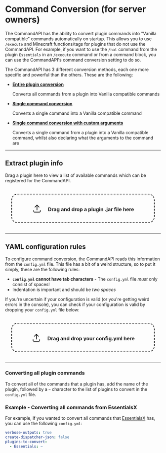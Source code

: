 # Command Conversion (for server owners)

The CommandAPI has the ability to convert plugin commands into "Vanilla compatible" commands automatically on startup. This allows you to use `/execute` and Minecraft functions/tags for plugins that do not use the CommandAPI. For example, if you want to use the `/hat` command from the plugin `Essentials` in an `/execute` command or from a command block, you can use the CommandAPI's command conversion setting to do so.

The CommandAPI has 3 different conversion methods, each one more specific and powerful than the others. These are the following:

- [**Entire plugin conversion**](#converting-all-plugin-commands)

  Converts all commands from a plugin into Vanilla compatible commands

- [**Single command conversion**](./conversionforownerssingle.md) 

  Converts a single command into a Vanilla compatible command

- [**Single command conversion with custom arguments**](./conversionforownerssingleargs.md) 

  Converts a single command from a plugin into a Vanilla compatible command, whilst also declaring what the arguments to the command are

-----

## Extract plugin info

Drag a plugin here to view a list of available commands which can be registered for the CommandAPI.

<style>
    .drop_zone_parent {
        padding: 20px;
    }
    
    .drop_zone {
        border: 2px solid;
        border-radius: 20px;
        padding: 20px;
        border-style: dashed;
        height: 50px;
        display: flex;
        justify-content: center;
        align-items: center;
    }
    
    #drop_zone_output {
        margin-top: 20px;
    }

    .drop_zone_text {
        margin-left: 20px;
    }
</style>

<div class="drop_zone_parent">
    <div class="drop_zone" ondrop="pluginDropHandler(event);" ondragover="pluginDragHandler(event);">
    <!-- From https://tablericons.com/. Governed by the MIT license. -->
    <svg xmlns="http://www.w3.org/2000/svg" class="icon icon-tabler icon-tabler-upload" width="32" height="32" viewBox="0 0 24 24" stroke-width="1.5" stroke="#000000" fill="none" stroke-linecap="round" stroke-linejoin="round">
  <path stroke="none" d="M0 0h24v24H0z" fill="none"/>
  <path d="M4 17v2a2 2 0 0 0 2 2h12a2 2 0 0 0 2 -2v-2" />
  <polyline points="7 9 12 4 17 9" />
  <line x1="12" y1="4" x2="12" y2="16" />
</svg><span ><h3 class="drop_zone_text" id="plugin_upload_text" >Drag and drop a plugin .jar file here</h3></span>
    </div>
</div>

<div id="plugin_upload_output"></div>

-----

## YAML configuration rules

To configure command conversion, the CommandAPI reads this information from the `config.yml` file. This file has a bit of a weird structure, so to put it simply, these are the following rules:

- **`config.yml` cannot have tab characters** - The `config.yml` file _must_ only consist of spaces!
- Indentation is important and should be _two spaces_

If you're uncertain if your configuration is valid (or you're getting weird errors in the console), you can check if your configuration is valid by dropping your `config.yml` file below:

<div class="drop_zone_parent">
    <div class="drop_zone" ondrop="configDropHandler(event);" ondragover="configDragHandler(event);">
    <!-- From https://tablericons.com/. Governed by the MIT license. -->
    <svg xmlns="http://www.w3.org/2000/svg" class="icon icon-tabler icon-tabler-upload" width="32" height="32" viewBox="0 0 24 24" stroke-width="1.5" stroke="#000000" fill="none" stroke-linecap="round" stroke-linejoin="round">
  <path stroke="none" d="M0 0h24v24H0z" fill="none"/>
  <path d="M4 17v2a2 2 0 0 0 2 2h12a2 2 0 0 0 2 -2v-2" />
  <polyline points="7 9 12 4 17 9" />
  <line x1="12" y1="4" x2="12" y2="16" />
</svg><span ><h3 class="drop_zone_text" id="config_upload_text" >Drag and drop your config.yml here</h3></span>
    </div>
</div>

<div id="config_upload_output"></div>

-----

### Converting all plugin commands

To convert all of the commands that a plugin has, add the name of the plugin, followed by a `~` character to the list of plugins to convert in the `config.yml` file.

<div class="example">

### Example - Converting all commands from EssentialsX

For example, if you wanted to convert all commands that [EssentialsX](https://www.spigotmc.org/resources/essentialsx.9089/) has, you can use the following `config.yml`:

```yaml
verbose-outputs: true
create-dispatcher-json: false
plugins-to-convert: 
  - Essentials: ~
```

</div>
